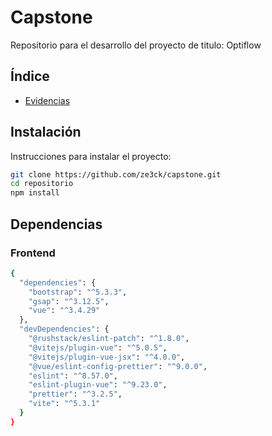 # Capstone

Repositorio para el desarrollo del proyecto de titulo: Optiflow

## Índice

- [Evidencias](https://github.com/ze3ck/capstone/tree/evidencias)

## Instalación

Instrucciones para instalar el proyecto:

```bash
git clone https://github.com/ze3ck/capstone.git
cd repositorio
npm install
```

## Dependencias

### Frontend

```bash
{
  "dependencies": {
    "bootstrap": "^5.3.3",
    "gsap": "^3.12.5",
    "vue": "^3.4.29"
  },
  "devDependencies": {
    "@rushstack/eslint-patch": "^1.8.0",
    "@vitejs/plugin-vue": "^5.0.5",
    "@vitejs/plugin-vue-jsx": "^4.0.0",
    "@vue/eslint-config-prettier": "^9.0.0",
    "eslint": "^8.57.0",
    "eslint-plugin-vue": "^9.23.0",
    "prettier": "^3.2.5",
    "vite": "^5.3.1"
  }
}

```
